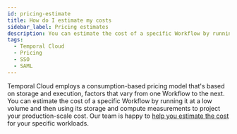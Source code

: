 ```yaml
---
id: pricing-estimate
title: How do I estimate my costs
sidebar_label: Pricing estimates
description: You can estimate the cost of a specific Workflow by running it at a low volume and then using its storage and compute measurements to project your production-scale cost.
tags:
  - Temporal Cloud
  - Pricing
  - SSO
  - SAML
---
```


Temporal Cloud employs a consumption-based pricing model that's based on storage and execution, factors that vary from one Workflow to the next. You can estimate the cost of a specific Workflow by running it at a low volume and then using its storage and compute measurements to project your production-scale cost. Our team is happy to [help you estimate the cost](https://pages.temporal.io/contact-us) for your specific workloads.
